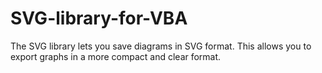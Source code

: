 # SVG-library-for-VBA
The SVG library lets you save diagrams in SVG format. This allows you to export graphs in a more compact and clear format.
